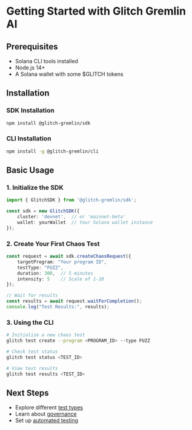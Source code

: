 # Getting Started with Glitch Gremlin AI

## Prerequisites
- Solana CLI tools installed
- Node.js 14+ 
- A Solana wallet with some $GLITCH tokens

## Installation

### SDK Installation
```bash
npm install @glitch-gremlin/sdk
```

### CLI Installation
```bash
npm install -g @glitch-gremlin/cli
```

## Basic Usage

### 1. Initialize the SDK
```typescript
import { GlitchSDK } from '@glitch-gremlin/sdk';

const sdk = new GlitchSDK({
    cluster: 'devnet',  // or 'mainnet-beta'
    wallet: yourWallet  // Your Solana wallet instance
});
```

### 2. Create Your First Chaos Test
```typescript
const request = await sdk.createChaosRequest({
    targetProgram: "Your program ID",
    testType: "FUZZ",
    duration: 300,  // 5 minutes
    intensity: 5    // Scale of 1-10
});

// Wait for results
const results = await request.waitForCompletion();
console.log("Test Results:", results);
```

### 3. Using the CLI
```bash
# Initialize a new chaos test
glitch test create --program <PROGRAM_ID> --type FUZZ

# Check test status
glitch test status <TEST_ID>

# View test results
glitch test results <TEST_ID>
```

## Next Steps
- Explore different [test types](./test-types.md)
- Learn about [governance](./governance.md)
- Set up [automated testing](./ci-cd.md)
